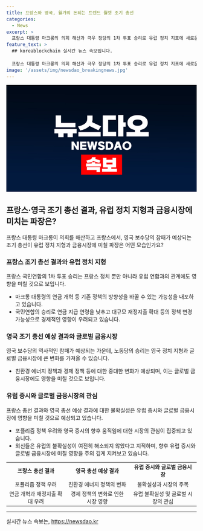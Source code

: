 ```yaml
---
title: 프랑스와 영국, 월가의 돈되는 트렌드 월렛 조기 총선
categories:
  - News
excerpt: >
  프랑스 대통령 마크롱의 의회 해산과 극우 정당의 1차 투표 승리로 유럽 정치 지표에 새로운 변화가 예상되고, 영국 보수당의 예상 참패로 금융시장에도 영향이 예상된다. 프랑스 국민연합의 승리는 마크롱 정책 방향을 변경시킬 수 있고, 영국 노동당의 승리는 친환경 에너지와 경제 정책에 변화를 가져올 것으로 전망된다. 이러한 정치적 변화로 향후 유럽 증시와 글로벌 금융시장에 대한 관심이 집중되고 있으며, 외신들은 불확실성이 남아있음을 지적하며 영향을 주의 깊게 살펴보고 있다.
feature_text: >
  ## koreablockchain 실시간 뉴스 속보입니다.

  프랑스 대통령 마크롱의 의회 해산과 극우 정당의 1차 투표 승리로 유럽 정치 지표에 새로운 변화가 예상되고, 영국 보수당의 예상 참패로 금융시장에도 영향이 예상된다. 프랑스 국민연합의 승리는 마크롱 정책 방향을 변경시킬 수 있고, 영국 노동당의 승리는 친환경 에너지와 경제 정책에 변화를 가져올 것으로 전망된다. 이러한 정치적 변화로 향후 유럽 증시와 글로벌 금융시장에 대한 관심이 집중되고 있으며, 외신들은 불확실성이 남아있음을 지적하며 영향을 주의 깊게 살펴보고 있다.
image: '/assets/img/newsdao_breakingnews.jpg'
---
```


<p><img src="/assets/img/newsdao_breakingnews.jpg" alt="koreablockchain 속보" /></p>

<h2 data-ke-size="size26">프랑스·영국 조기 총선 결과, 유럽 정치 지형과 금융시장에 미치는 파장은?</h2>

<p data-ke-size="size16">프랑스 대통령 마크롱이 의회를 해산하고 프랑스에서, 영국 보수당의 참패가 예상되는 조기 총선이 유럽 정치 지형과 금융시장에 미칠 파장은 어떤 모습인가요?</p>

<h3>프랑스 조기 총선 결과와 유럽 정치 지형</h3>

<p data-ke-size="size16">프랑스 국민연합의 1차 투표 승리는 프랑스 정치 뿐만 아니라 유럽 연합과의 관계에도 영향을 미칠 것으로 보입니다.</p>

<ul>
    <li>마크롱 대통령의 연금 개혁 등 기존 정책의 방향성을 바꿀 수 있는 가능성을 내포하고 있습니다.</li>
    <li>국민연합의 승리로 연금 지급 연령을 낮추고 대규모 재정지출 확대 등의 정책 변경 가능성으로 경제적인 영향이 우려되고 있습니다.</li>
</ul>

<h3>영국 조기 총선 예상 결과와 글로벌 금융시장</h3>

<p data-ke-size="size16">영국 보수당의 역사적인 참패가 예상되는 가운데, 노동당의 승리는 영국 정치 지형과 글로벌 금융시장에 큰 변화를 가져올 수 있습니다.</p>

<ul>
    <li>친환경 에너지 정책과 경제 정책 등에 대한 중대한 변화가 예상되며, 이는 글로벌 금융시장에도 영향을 미칠 것으로 보입니다.</li>
</ul>

<h3>유럽 증시와 글로벌 금융시장의 관심</h3>

<p data-ke-size="size16">프랑스 총선 결과와 영국 총선 예상 결과에 대한 불확실성은 유럽 증시와 글로벌 금융시장에 영향을 미칠 것으로 예상되고 있습니다.</p>

<ul>
    <li>포퓰리즘 정책 우려와 영국 증시의 향후 움직임에 대한 시장의 관심이 집중되고 있습니다.</li>
    <li>외신들은 유럽의 불확실성이 여전히 해소되지 않았다고 지적하며, 향후 유럽 증시와 글로벌 금융시장에 미칠 영향을 주의 깊게 지켜보고 있습니다.</li>
</ul>

<table>
    <tr>
        <td style="text-align: center; height: 17px;"><b>프랑스 총선 결과</b></td>
        <td style="text-align: center; height: 17px;"><b>영국 총선 예상 결과</b></td>
        <td style="text-align: center; height: 17px;"><b>유럽 증시와 글로벌 금융시장</b></td>
    </tr>
    <tr>
        <td style="text-align: center; height: 17px;">포퓰리즘 정책 우려</td>
        <td style="text-align: center; height: 17px;">친환경 에너지 정책의 변화</td>
        <td style="text-align: center; height: 17px;">불확실성과 시장의 주목</td>
    </tr>
    <tr>
        <td style="text-align: center; height: 17px;">연금 개혁과 재정지출 확대 우려</td>
        <td style="text-align: center; height: 17px;">경제 정책의 변화로 인한 시장 영향</td>
        <td style="text-align: center; height: 17px;">유럽 불확실성 및 글로벌 시장의 관심</td>
    </tr>
</table>

<hr>
실시간 뉴스 속보는, <a href="https://newsdao.kr" rel="dofollow">https://newsdao.kr</a>



